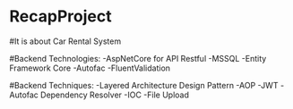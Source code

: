 # RecapProject
#It is about Car Rental System

#Backend Technologies:
-AspNetCore for API Restful
-MSSQL
-Entity Framework Core
-Autofac
-FluentValidation

#Backend Techniques:
-Layered Architecture Design Pattern
-AOP
-JWT
-Autofac Dependency Resolver
-IOC
-File Upload

